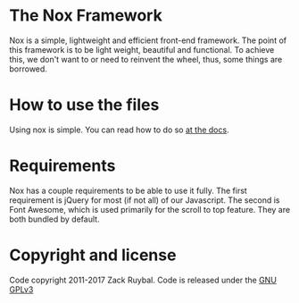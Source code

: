 # The Nox Framework

Nox is a simple, lightweight and efficient front-end framework. The point of this framework is to be light weight, beautiful and functional. To achieve this, we don't want to or need to reinvent the wheel, thus, some things are borrowed.

# How to use the files
Using nox is simple. You can read how to do so [at the docs](https://get-nox.com/docs).

# Requirements
Nox has a couple requirements to be able to use it fully. The first requirement is jQuery for most (if not all) of our Javascript. The second is Font Awesome, which is used primarily for the scroll to top feature. They are both bundled by default.

# Copyright and license
Code copyright 2011-2017 Zack Ruybal. Code is released under the [GNU GPLv3](https://choosealicense.com/licenses/gpl-3.0)
